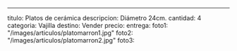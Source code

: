 ---
titulo: Platos de cerámica
descripcion: Diámetro 24cm.
cantidad: 4
categoria: Vajilla
destino: Vender
precio: 
entrega: 
foto1: "/images/articulos/platomarron1.jpg"
foto2: "/images/articulos/platomarron2.jpg"
foto3: 

